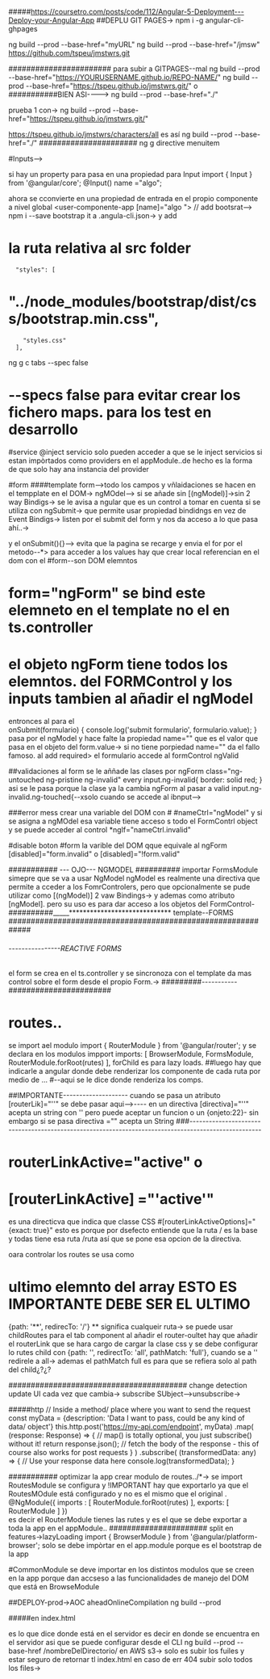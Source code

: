 #####https://coursetro.com/posts/code/112/Angular-5-Deployment---Deploy-your-Angular-App
##DEPLU GIT PAGES->
npm i -g angular-cli-ghpages

ng build --prod --base-href="myURL"
ng build --prod --base-href="/jmsw"
https://github.com/tspeu/jmstwrs.git

#######################
para subir a GITPAGES--mal
ng build --prod --base-href="https://YOURUSERNAME.github.io/REPO-NAME/"
ng build --prod --base-href="https://tspeu.github.io/jmstwrs.git/"
o 
###########BIEN ASI---->
ng build --prod --base-href="./"

prueba 1 con->
ng build --prod --base-href="https://tspeu.github.io/jmstwrs.git/"

https://tspeu.github.io/jmstwrs/characters/all
es así
ng build --prod --base-href="./"
######################
ng g directive menuitem

#Inputs-->


si hay un property para pasa en una propiedad para Input
import { Input } from '@angular/core';
@Input()  name ="algo";

ahora se cconvierte en una propiedad de entrada en el propio componente a nivel global
<user-componente-app  [name]="algo "><user-componente-app>
//
add bootsrat-->
npm i --save bootstrap
it a .angula-cli.json-> y add  
# la ruta relativa al src folder
      "styles": [
#        "../node_modules/bootstrap/dist/css/bootstrap.min.css",
        "styles.css"
      ],



ng g c tabs --spec false
# --specs false  para evitar crear los fichero maps. para los test en desarrollo  

#service
 @inject
 servicio solo pueden acceder a que se le inject servicios si estan impòrtados como providers en el 
 appModule..de hecho es la forma de que solo hay ana instancia del provider

 #form
 ####template form-->todo los campos y vñlaidaciones se hacen en el tempplate en el DOM->
 ngMOdel--> si se añade sin [(ngModel)]->sin 2 way Bindigs-> se le avisa a ngular que es un control
 a tomar en cuenta si se utiliza con ngSubmit->
 que permite usar propiedad bindidngs en vez de Event Bindigs->
 listen por el submit del form y nos da acceso a lo que pasa ahí..->
 <form (ngSubmit)="onSubmit()"> y el onSubmit(){}--> evita que la pagina se recarge y envia el for por
el metodo--*>
para acceder a los values hay que crear local referencian en el dom con el #form--son DOM elemntos 

# form="ngForm" se bind este elemneto en el template no el en ts.controller
# el objeto ngForm tiene todos los elemntos. del FORMControl y los inputs tambien al añadir el ngModel
entronces al para el  
onSubmit(formulario) {
    console.log('submit formulario', formulario.value);
  }
pasa por el ngModel y hace falte la propiedad name="" que es el valor que pasa en el objeto del 
form.value-> si no tiene porpiedad name="" da el fallo famoso.
 al add required>
 el formulario accede al formControl ngValid

 ##validaciones al form se le aññade las clases por ngForm
 class="ng-untouched ng-pristine ng-invalid"
 every 
 input.ng-invalid{
    border: solid red;
} asi se le pasa porque la clase ya la cambia ngForm al pasar a valid
input.ng-invalid.ng-touched{--xsolo cuando se accede al ibnput-->

###error mess crear una variable del DOM con #
#nameCtrl="ngModel" y si se asigna a ngMOdel esa variable tiene acceso s todo el FormContrl object   y
se puede acceder al control  *ngIf="nameCtrl.invalid"

#disable boton #form la varible del DOM qque equivale al ngForm
[disabled]="form.invalid" o [disabled]="!form.valid"


########### --- OJO--- NGMODEL ##########
importar FormsModule simepre que se va a usar NgModel
ngModel es realmente una directiva que permite a cceder a los FomrControlers, pero que opcionalmente 
se pude utilizar como [(ngModel)] 2 vaw Bindings-> y ademas como atributo [ngModel]. pero su uso es para
dar acceso a los objetos del FormControl-
##########_____*****************************   template--FORMS
#############################################################


###### ----------------REACTIVE FORMS
el form se crea en el ts.controller y se sincronoza con el template
da mas control sobre el form desde el propio Form.->
#########-----------#######################

# routes..
se import ael modulo 
import { RouterModule } from '@angular/router';
y se declara en los modulos impport
 imports: [
    BrowserModule,
    FormsModule,
    RouterModule.forRoot(rutes)
  ],
  forChild es para lazy loads. 
  ##luego hay que indicarle a angular donde debe renderizar los componente de cada ruta por medio de ...
   <router-outlet></router-outlet>
   #--aqui se le dice donde renderiza los comps.

##IMPORTANTE-------------------- cuando se pasa un atributo [routerLik]="''" se debe pasar aqui-->----
en un directiva [directiva]="''" acepta un string con '' pero puede aceptar un funcion  o un {onjeto:22}-
sin embargo si se pasa directiva ="" acepta un String
###----------------------------------------------------------------------------------------------------

 # routerLinkActive="active" o
 # [routerLinkActive] ="'active'"
  es una directicva que indica que classe CSS
 #[routerLinkActiveOptions]="{exact: true}" 
 esto es porque por dsefecto entiende que la ruta / es la base y todas tiene esa ruta /ruta
 así que se pone esa opcion de la directiva.

 oara controlar los routes se usa como 
 # ultimo elemnto del array ESTO ES IMPORTANTE DEBE SER EL ULTIMO
  {path: '**', redirecTo: '/'} ** significa cualqueir ruta->
  se puede usar childRoutes para el tab component
  al añadir el router-oultet hay que añadir el routerLink que se hara cargo de cargar la clase css
  y se debe configurar lo rutes child con
    {path: '', redirectTo: 'all', pathMatch: 'full'},
    cuando se a '' redirele a all-> ademas el pathMatch full es para que se refiera solo al path del 
    child¿?¿?


########################################
change detection    
update UI cada vez que cambia->
subscribe SUbject-->unsubscribe->

#####http
// Inside a method/ place where you want to send the request
const myData = {description: 'Data I want to pass, could be any kind of data/ object'}
this.http.post('https://my-api.com/endpoint', myData)
    .map(
        (response: Response) => {
            // map() is totally optional, you just subscribe() without it!
            return response.json(); // fetch the body of the response - this of course also works for post requests
        }
    )
    .subscribe(
        (transformedData: any) => {
            // Use your response data here
            console.log(transformedData);
        }

########### optimizar la app
crear modulo de routes../*-> se import RoutesModule se configura 
y !IMPORTANT hay que exportarlo ya que el RoutesMOdule está configurado
y no es el mismo que el original . 
@NgModule({
    imports : [
        RouterModule.forRoot(rutes)
    ],
    exports: [
        RouterModule
    ]
})        
es decir el RouterModule tienes las rutes y es el que se debe exportar a toda la app 
en el appModule..
######################
split en features->lazyLoading
import { BrowserModule } from '@angular/platform-browser';
solo se debe impòrtar en el app.module porque es el bootstrap de la app

#CommonModule se deve importar en los distintos modulos que se creen en la app
porque dan accseso a las funcionalidades de manejo del DOM que está en BrowseModule

##DEPLOY-prod->AOC aheadOnlineCompilation
ng build --prod 

#####en index.html
  <base href="/">
  es lo que dice donde está en el servidor es decir en donde se encuentra en el servidor
  asi que se puede configurar desde el CLI
  ng build --prod --base-href /nombreDelDirectorio/
  en AWS 
  s3->
  solo es subir los fuiles y estar seguro de retornar tl index.html en caso de err  404
  subir solo todos los files->
  